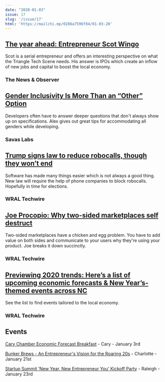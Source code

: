 ```yaml
---
date: "2020-01-03"
issue: 17
slug: '/issue/17'
html: 'https://mailchi.mp/0286a7596f84/01-03-20'
---
```

## [The year ahead: Entrepreneur Scot Wingo](https://www.newsobserver.com/news/local/article238506348.html)
Scot is a serial entrepreneur and offers an interesting perspective on what the Triangle Tech Scene needs. His answer is IPOs which create an inflow of new jobs and capital to boost the local economy.
### The News & Observer

## [Gender Inclusivity Is More Than an “Other” Option](https://savaslabs.com/2020/01/02/gender-inclusivity-is-more-than-an-other-option.html)
Developers often have to answer deeper questions that don't always show up on specifications. Alex gives out great tips for accommodating all genders while developing.
### Savas Labs

## [Trump signs law to reduce robocalls, though they won’t end](https://www.wraltechwire.com/2019/12/31/trump-signs-law-to-reduce-robocalls-though-they-wont-end/)
Software has made many things easier which is not always a good thing. New law will require the help of phone companies to block robocalls. Hopefully in time for elections.
### WRAL Techwire

## [Joe Procopio: Why two-sided marketplaces self destruct](https://www.wraltechwire.com/2019/12/31/why-two-sided-marketplaces-self-destruct/)
Two-sided marketplaces have a chicken and egg problem. You have to add value on both sides and communicate to your users why they're using your product. Joe breaks it down succinctly.
### WRAL Techwire

## [Previewing 2020 trends: Here’s a list of upcoming economic forecasts & New Year’s-themed events across NC](https://www.wraltechwire.com/2019/12/29/previewing-2020-trends-heres-a-list-of-upcoming-new-years-themed-events-economic-forecasts-across-nc/)
See the list to find events tailored to the local economy.
### WRAL Techwire


## Events

[Cary Chamber Economic Forecast Breakfast](https://web.carychamber.com/events/Economic-Forecast-Breakfast-1669/details) - Cary - January 3rd

[Bunker Brews - An Entrepreneur's Vision for the Roaring 20s](https://www.eventbrite.com/e/bunker-brews-clt-2020-an-entrepreneurs-vision-for-the-roaring-20s-tickets-84649881073) - Charlotte - January 21st

[Startup Summit ‘New Year, New Entrepreneur You’ Kickoff Party](https://www.eventbrite.com/e/2020-startup-summit-new-year-new-entrepreneur-you-kickoff-party-tickets-84823727051) - Raleigh - January 23rd